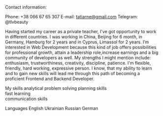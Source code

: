 Contact information:

Phone: +38 066 67 65 307
E-mail: tatiarne@gmail.com
Telegram: @tlvbeauty

 Having started my career as a private teacher, I've got opportunity to work in different countries. I was working in China, Beijing for 6 month, in Germany, Hamburg for 2 years and in Cyprus, Limassol for 2 years. 
I’m interested in Web Development because this kind of job offers possibilities for professional growth, attain a leadership role,increase earnings and a big community of developers as well.
 My strengths I might mention include: enthusiasm, trustworthiness, creativity, discipline, patience. I'm flexible, friendly, hard working, expressive person. I know, that my ability to learn and to gain new skills will lead me through this path of becoming a proficient Frontend and Backend Developer.

 My skills 
analytical problem solving
 planning skills  
fast learning  
 communication skills 
 
 Languages 
 English 
 Ukrainian 
 Russian 
 German 

